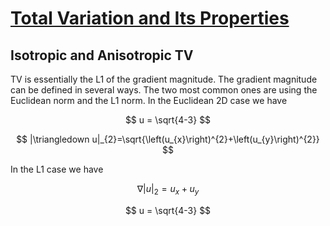 # [Total Variation and Its Properties](https://link.springer.com/chapter/10.1007/978-3-319-75847-3_3)

## Isotropic and Anisotropic TV
TV is essentially the L1 of the gradient magnitude. The gradient magnitude can be defined in several ways.
The two most common ones are using the Euclidean norm and the   L1  norm. In the Euclidean 2D case we have

$$
u = \sqrt{4-3}
$$

$$
|\triangledown u|_{2}=\sqrt{\left(u_{x}\right)^{2}+\left(u_{y}\right)^{2}}
$$

In the L1 case we have

$$
\nabla |u|_{2} = u_{x} + u_{y}
$$

$$
u = \sqrt{4-3}
$$
